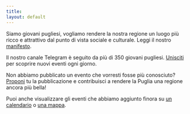 ```yaml
---
title: 
layout: default
---
```


Siamo giovani pugliesi, vogliamo rendere la nostra regione un luogo più ricco e attrattivo dal punto di vista sociale e culturale. 
Leggi il nostro <a href="/manifesto.html">manifesto</a>.
 
Il nostro canale Telegram è seguito da più di 350 giovani pugliesi. [Unisciti](https://t.me/apuliacore) per scoprire nuovi eventi ogni giorno.

Non abbiamo pubblicato un evento che vorresti fosse più conosciuto? [Proponi](https://t.me/apuliacore_chatbot) tu la pubblicazione e contribuisci a rendere la Puglia una regione ancora più bella!

Puoi anche visualizzare gli eventi che abbiamo aggiunto finora su [un calendario](https://calendar.google.com/calendar/u/0/embed?src=dp2igoio44dihlpcrmi81jatho@group.calendar.google.com&ctz=Europe/Rome) o [una mappa](https://www.washington.edu/classroom/gcm/?gc=dp2igoio44dihlpcrmi81jatho@group.calendar.google.com).
